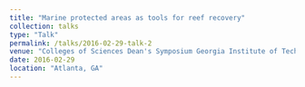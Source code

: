 ```yaml
---
title: "Marine protected areas as tools for reef recovery"
collection: talks
type: "Talk"
permalink: /talks/2016-02-29-talk-2
venue: "Colleges of Sciences Dean's Symposium Georgia Institute of Technology"
date: 2016-02-29
location: "Atlanta, GA"
---
```


